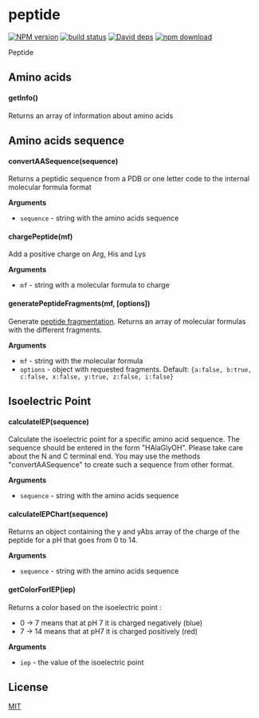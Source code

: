 # peptide

  [![NPM version][npm-image]][npm-url]
  [![build status][travis-image]][travis-url]
  [![David deps][david-image]][david-url]
  [![npm download][download-image]][download-url]

Peptide

## Amino acids

#### getInfo()

Returns an array of information about amino acids


## Amino acids sequence

#### convertAASequence(sequence)

Returns a peptidic sequence from a PDB or one letter code to the internal molecular formula format

__Arguments__

* `sequence` - string with the amino acids sequence

#### chargePeptide(mf)

Add a positive charge on Arg, His and Lys

__Arguments__

* `mf` - string with a molecular formula to charge

#### generatePeptideFragments(mf, [options])

Generate [peptide fragmentation](http://en.wikipedia.org/wiki/Peptide_sequence_tag).
Returns an array of molecular formulas with the different fragments.

__Arguments__

* `mf` - string with the molecular formula
* `options` - object with requested fragments. Default: `{a:false, b:true, c:false, x:false, y:true, z:false, i:false}`


## Isoelectric Point

#### calculateIEP(sequence)

Calculate the isoelectric point for a specific amino acid sequence. The sequence should be entered in the form "HAlaGlyOH".
Please take care about the N and C terminal end. You may use the methods "convertAASequence" to create such a sequence
from other format.

__Arguments__

* `sequence` - string with the amino acids sequence

#### calculateIEPChart(sequence)

Returns an object containing the y and yAbs array of the charge of the peptide for a pH that goes from 0 to 14.

__Arguments__

* `sequence` - string with the amino acids sequence

#### getColorForIEP(iep)

Returns a color based on the isoelectric point :

* 0 -> 7 means that at pH 7 it is charged negatively (blue)
* 7 -> 14 means that at pH7 it is charged positively (red)

__Arguments__

* `iep` - the value of the isoelectric point

## License

  [MIT](./LICENSE)

[npm-image]: https://img.shields.io/npm/v/peptide.svg?style=flat-square
[npm-url]: https://www.npmjs.com/package/peptide
[travis-image]: https://img.shields.io/travis/cheminfo-js/peptide/master.svg?style=flat-square
[travis-url]: https://travis-ci.org/cheminfo-js/peptide
[david-image]: https://img.shields.io/david/cheminfo-js/peptide.svg?style=flat-square
[david-url]: https://david-dm.org/cheminfo-js/peptide
[download-image]: https://img.shields.io/npm/dm/peptide.svg?style=flat-square
[download-url]: https://www.npmjs.com/package/peptide
